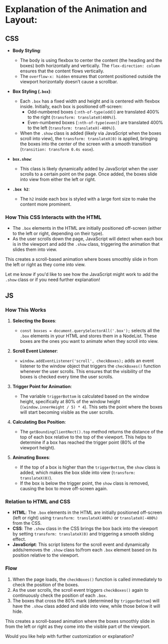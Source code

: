 # Explanation of the Animation and Layout:

## CSS

- **Body Styling**:
  - The body is using flexbox to center the content (the heading and the boxes) both horizontally and vertically. The `flex-direction: column` ensures that the content flows vertically.
  - The `overflow-x: hidden` ensures that content positioned outside the viewport horizontally doesn’t cause a scrollbar.

- **Box Styling (`.box`)**:
  - Each `.box` has a fixed width and height and is centered with flexbox inside. Initially, each box is positioned off-screen:
    - Odd-numbered boxes (`:nth-of-type(odd)`) are translated 400% to the right (`transform: translateX(400%)`).
    - Even-numbered boxes (`:nth-of-type(even)`) are translated 400% to the left (`transform: translateX(-400%)`).
  - When the `.show` class is added (likely via JavaScript when the boxes scroll into view), the `transform: translateX(0)` is applied, bringing the boxes into the center of the screen with a smooth transition (`transition: transform 0.4s ease`).

- **`box.show`**:
  - This class is likely dynamically added by JavaScript when the user scrolls to a certain point on the page. Once added, the boxes slide into view from either the left or right.

- **`.box h2`**:
  - The `h2` inside each box is styled with a large font size to make the content more prominent.

### How This CSS Interacts with the HTML

- The `.box` elements in the HTML are initially positioned off-screen (either to the left or right, depending on their type).
- As the user scrolls down the page, JavaScript will detect when each box is in the viewport and add the `.show` class, triggering the animation that slides them into view.
  
This creates a scroll-based animation where boxes smoothly slide in from the left or right as they come into view.

Let me know if you'd like to see how the JavaScript might work to add the `.show` class or if you need further explanation!

## JS

### How This Works

1. **Selecting the Boxes**:  
   - `const boxses = document.querySelectorAll('.box');` selects all the `.box` elements in your HTML and stores them in a NodeList. These boxes are the ones you want to animate when they scroll into view.

2. **Scroll Event Listener**:
   - `window.addEventListener('scroll', checkBoxes);` adds an event listener to the window object that triggers the `checkBoxes()` function whenever the user scrolls. This ensures that the visibility of the boxes is checked every time the user scrolls.

3. **Trigger Point for Animation**:
   - The variable `triggerBottom` is calculated based on the window height, specifically at 80% of the window height (`(window.innerHeight / 5) * 4`). This sets the point where the boxes will start becoming visible as the user scrolls.

4. **Calculating Box Position**:
   - The `getBoundingClientRect().top` method returns the distance of the top of each box relative to the top of the viewport. This helps to determine if a box has reached the trigger point (80% of the viewport height).

5. **Animating Boxes**:
   - If the top of a box is higher than the `triggerBottom`, the `show` class is added, which makes the box slide into view (`transform: translateX(0)`).
   - If the box is below the trigger point, the `show` class is removed, causing the box to move off-screen again.

### Relation to HTML and CSS

- **HTML**: The `.box` elements in the HTML are initially positioned off-screen (left or right) using `transform: translateX(400%)` or `translateX(-400%)` from the CSS.
- **CSS**: The `.show` class in the CSS brings the box back into the viewport by setting `transform: translateX(0)` and triggering a smooth sliding effect.
- **JavaScript**: This script listens for the scroll event and dynamically adds/removes the `.show` class to/from each `.box` element based on its position relative to the viewport.

### Flow

1. When the page loads, the `checkBoxes()` function is called immediately to check the position of the boxes.
2. As the user scrolls, the scroll event triggers `checkBoxes()` again to continuously check the position of each `.box`.
3. The boxes that cross the 80% mark (determined by `triggerBottom`) will have the `.show` class added and slide into view, while those below it will hide.

This creates a scroll-based animation where the boxes smoothly slide in from the left or right as they come into the visible part of the viewport.

Would you like help with further customization or explanation?